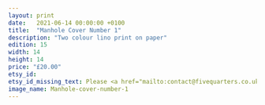 ```yaml
---
layout: print
date:   2021-06-14 00:00:00 +0100
title:  "Manhole Cover Number 1"
description: "Two colour lino print on paper"
edition: 15
width: 14
height: 14
price: "£20.00"
etsy_id:
etsy_id_missing_text: Please <a href="mailto:contact@fivequarters.co.uk">contact me</a> if you're interested in buying this print.
image_name: Manhole-cover-number-1
---
```

